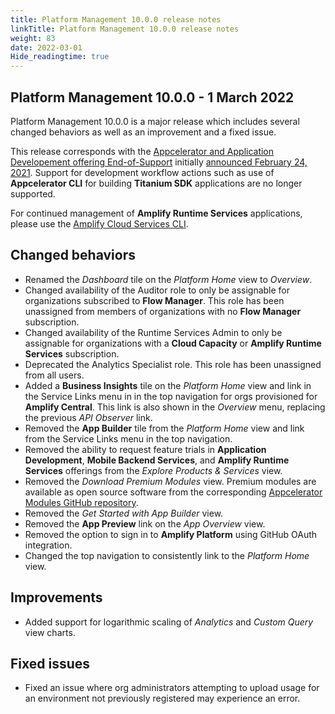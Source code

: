 ```yaml
---
title: Platform Management 10.0.0 release notes
linkTitle: Platform Management 10.0.0 release notes
weight: 83
date: 2022-03-01
Hide_readingtime: true
---
```


## Platform Management 10.0.0 - 1 March 2022

Platform Management 10.0.0 is a major release which includes several changed behaviors as well as an improvement and a fixed issue.

This release corresponds with the [Appcelerator and Application Developement offering End-of-Support](https://www.axway.com/en/appcelerator-end-of-life) initially [announced February 24, 2021](https://blog.axway.com/mobile-apps/changes-to-application-development-services). Support for development workflow actions such as use of **Appcelerator CLI** for building **Titanium SDK** applications are no longer supported.

For continued management of **Amplify Runtime Services** applications, please use the [Amplify Cloud Services CLI](https://docs.axway.com/bundle/AMPLIFY_Runtime_Services_2_0_allOS_en/page/amplify_runtime_services_getting_started.html).

## Changed behaviors

* Renamed the *Dashboard* tile on the *Platform Home* view to *Overview*.
* Changed availability of the Auditor role to only be assignable for organizations subscribed to **Flow Manager**. This role has been unassigned from members of organizations with no **Flow Manager** subscription.
* Changed availability of the Runtime Services Admin to only be assignable for organizations with a **Cloud Capacity** or **Amplify Runtime Services** subscription.
* Deprecated the Analytics Specialist role. This role has been unassigned from all users.
* Added a **Business Insights** tile on the *Platform Home* view and link in the Service Links menu in in the top navigation for orgs provisioned for **Amplify Central**. This link is also shown in the *Overview* menu, replacing the previous *API Observer* link.
* Removed the **App Builder** tile from the *Platform Home* view and link from the Service Links menu in the top navigation.
* Removed the ability to request feature trials in **Application Development**, **Mobile Backend Services**, and **Amplify Runtime Services** offerings from the *Explore Products & Services* view.
* Removed the *Download Premium Modules* view. Premium modules are available as open source software from the corresponding [Appcelerator Modules GitHub repository](https://github.com/orgs/appcelerator-modules/repositories).
* Removed the *Get Started with App Builder* view.
* Removed the **App Preview** link on the *App Overview* view.
* Removed the option to sign in to **Amplify Platform** using GitHub OAuth integration.
* Changed the top navigation to consistently link to the *Platform Home* view.

## Improvements

* Added support for logarithmic scaling of *Analytics* and *Custom Query* view charts.

## Fixed issues

* Fixed an issue where org administrators attempting to upload usage for an environment not previously registered may experience an error.